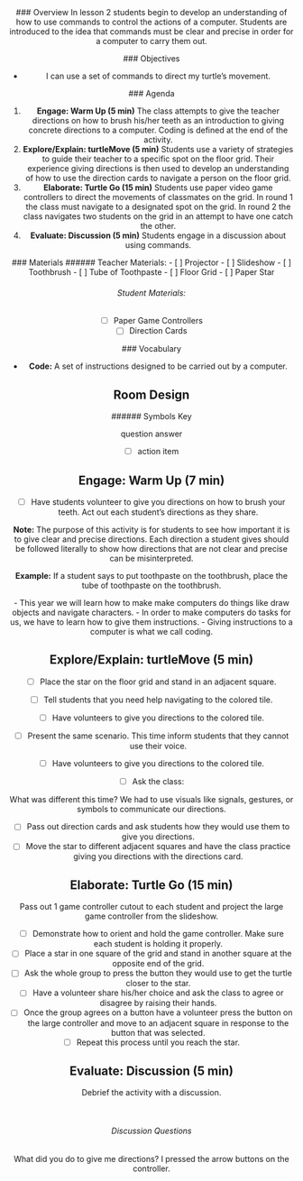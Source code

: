 <header class='header' title='Lesson 2' subtitle='turtleMove Part I'/>

<notable>
<iconp src-='/icons/activity.png'>### Overview</iconp>
In lesson 2 students begin to develop an understanding of how to use commands to control the actions of a computer. Students are introduced to the idea that commands must be clear and precise in order for a computer to carry them out. 

<iconp src='/icons/objectives.png'>### Objectives</iconp>
- I can use a set of commands to direct my turtle’s movement.

<iconp src='/icons/agenda.png'>### Agenda</iconp>

1. **Engage: Warm Up (5 min)** The class attempts to give the teacher directions on how to brush his/her teeth as an introduction to giving concrete directions to a computer. Coding is defined at the end of the activity.
1. **Explore/Explain: turtleMove (5 min)** Students use a variety of strategies to guide their teacher to a specific spot on the floor grid. Their experience giving directions is then used to develop an understanding of how to use the direction cards to navigate a person on the floor grid.
1. **Elaborate: Turtle Go (15 min)** Students use paper video game controllers to direct the movements of classmates on the grid. In round 1 the class must navigate to a designated spot on the grid. In round 2 the class navigates two students on the grid in an attempt to have one catch the other.
1. **Evaluate: Discussion (5 min)** Students engage in a discussion about using commands.

<note>
<iconp src='/icons/materials.png'>### Materials</iconp>
###### Teacher Materials:
- [ ] Projector
- [ ] Slideshow
- [ ] Toothbrush
- [ ] Tube of Toothpaste
- [ ] Floor Grid
- [ ] Paper Star 

###### Student Materials:
- [ ] Paper Game Controllers
- [ ] Direction Cards

<iconp src='/icons/vocab.png'>### Vocabulary</iconp>

- **Code:** A set of instructions designed to be carried out by a computer.

</note>

<pagebreak/>

## Room Design

<note borderLeft='2px solid green' mt='2em'>
###### Symbols Key

<iconp ml='1.65em' type='question'>question</iconp>
<iconp ml='1.65em' type='answer'>answer</iconp>
- [ ] action item
</note>

<pagebreak/>


## Engage: Warm Up (7 min)

- [ ] Have students volunteer to give you directions on how to brush your teeth. Act out each student’s directions as they share.


**Note:** The purpose of this activity is for students to see how important it is to give clear and precise directions. Each direction a student gives should be followed literally to show how directions that are not clear and precise can be misinterpreted. 

**Example:** If a student says to put toothpaste on the toothbrush, place the tube of toothpaste on the toothbrush.


<note type='key' title='Key Points'>
- This year we will learn how to make make computers do things like draw objects and navigate characters.
- In order to make computers do tasks for us, we have to learn how to give them instructions.
- Giving instructions to a computer is what we call coding.
</note>

## Explore/Explain: turtleMove (5 min) 

- [ ] Place the star on the floor grid and stand in an adjacent square.
- [ ] Tell students that you need help navigating to the colored tile.
- [ ] Have volunteers to give you directions to the colored tile.


- [ ] Present the same scenario. This time inform students that they cannot use their voice. 
- [ ] Have volunteers to give you directions to the colored tile.
- [ ] Ask the class:

<iconp type='question'>What was different this time?</iconp>
<iconp type='answer'>We had to use visuals like signals, gestures, or symbols to communicate our directions.</iconp>

- [ ] Pass out direction cards and ask students how they would use them to give you directions.
- [ ] Move the star to different adjacent squares and have the class practice giving you directions with the directions card.

## Elaborate: Turtle Go (15 min)

Pass out 1 game controller cutout to each student and project the large game controller from the slideshow.

- [ ] Demonstrate how to orient and hold the game controller. Make sure each student is holding it properly.
- [ ] Place a star in one square of the grid and stand in another square at the opposite end of the grid.
- [ ] Ask the whole group to press the button they would use to get the turtle closer to the star.
- [ ] Have a volunteer share his/her choice and ask the class to agree or disagree by raising their hands.
- [ ] Once the group agrees on a button have a volunteer press the button on the large controller and move to an adjacent square in response to the button that was selected.
- [ ] Repeat this process until you reach the star.

## Evaluate: Discussion (5 min)

Debrief the activity with a discussion.

<br/>

###### Discussion Questions

<iconp type='question'>What did you do to give me directions?</iconp>
<iconp type='answer'>I pressed the arrow buttons on the controller.</iconp>

</notable>